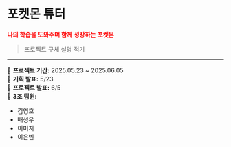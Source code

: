 # 포켓몬 튜터
<strong style="color: red;">나의 학습을 도와주며 함께 성장하는 포켓몬</strong>  
> 프로젝트 구체 설명 적기  

---
  
🌿 **프로젝트 기간:** 2025.05.23 ~ 2025.06.05  
📢 **기획 발표:** 5/23  
🎉 **프로젝트 발표:** 6/5  
👥 **3조 팀원:**  
- 김영호  
- 배성우  
- 이미지  
- 이은빈  
